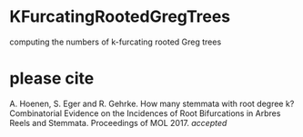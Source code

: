 # KFurcatingRootedGregTrees
computing the numbers of k-furcating rooted Greg trees
# please cite
A. Hoenen, S. Eger and R. Gehrke. How many stemmata with root degree k? Combinatorial Evidence on the
Incidences of Root Bifurcations in Arbres Reels and Stemmata. Proceedings of MOL 2017. <i>accepted</i>

